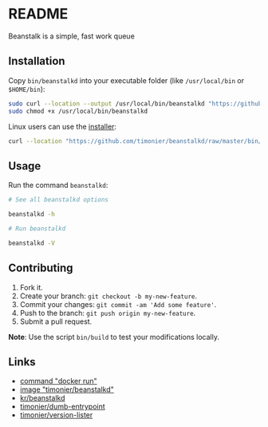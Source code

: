 # README

Beanstalk is a simple, fast work queue

## Installation

Copy `bin/beanstalkd` into your executable folder (like `/usr/local/bin` or `$HOME/bin`):

```sh
sudo curl --location --output /usr/local/bin/beanstalkd "https://github.com/timonier/beanstalkd/raw/master/bin/beanstalkd"
sudo chmod +x /usr/local/bin/beanstalkd
```

Linux users can use the [installer](https://github.com/timonier/beanstalkd/blob/master/bin/installer):

```sh
curl --location "https://github.com/timonier/beanstalkd/raw/master/bin/installer" | sudo sh -s install
```

## Usage

Run the command `beanstalkd`:

```sh
# See all beanstalkd options

beanstalkd -h

# Run beanstalkd

beanstalkd -V
```

## Contributing

1. Fork it.
2. Create your branch: `git checkout -b my-new-feature`.
3. Commit your changes: `git commit -am 'Add some feature'`.
4. Push to the branch: `git push origin my-new-feature`.
5. Submit a pull request.

__Note__: Use the script `bin/build` to test your modifications locally.

## Links

* [command "docker run"](https://docs.docker.com/reference/run/)
* [image "timonier/beanstalkd"](https://hub.docker.com/r/timonier/beanstalkd/)
* [kr/beanstalkd](https://github.com/kr/beanstalkd)
* [timonier/dumb-entrypoint](https://github.com/timonier/dumb-entrypoint)
* [timonier/version-lister](https://github.com/timonier/version-lister)
